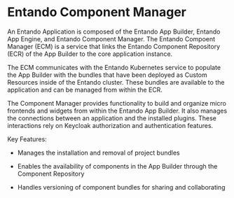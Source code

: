 # Entando Component Manager

​​An Entando Application is composed of the Entando App Builder, Entando App Engine, and Entando Component Manager. The Entando Compoent Manager (ECM) is a service that links the Entando Component Repository (ECR) of the App Builder to the core application instance. 

The ECM communicates with the Entando Kubernetes service to populate the App Builder with the bundles that have been deployed as Custom Resources inside of the Entando cluster. These bundles are available to the application and can be managed from within the ECR. 

The Component Manager provides functionality to build and organize micro frontends and widgets from within the Entando App Builder. It also manages the connections between an application and the installed plugins. These interactions rely on Keycloak authorization and authentication features.


Key Features:
* Manages the installation and removal of project bundles

* Enables the availability of components in the App Builder through the Component Repository

* Handles versioning of component bundles for sharing and collaborating
